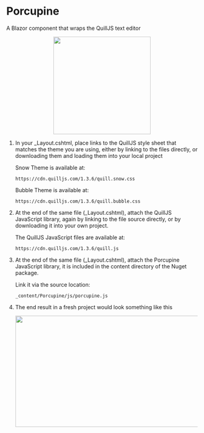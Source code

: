 # Porcupine
 A Blazor component that wraps the QuillJS text editor

 <p align="center">
	<img width="256" height="256" src="https://user-images.githubusercontent.com/9713177/217947860-3e629e3e-67c0-4478-9570-94948932bd1c.png" />
 </p>

<p>
<ol>
<li>
In your _Layout.cshtml, place links to the QuillJS style sheet that matches the theme you are using, either by linking to the files directly, or downloading them and loading them into your local project

Snow Theme is available at:

	https://cdn.quilljs.com/1.3.6/quill.snow.css
	
Bubble Theme is available at:

	https://cdn.quilljs.com/1.3.6/quill.bubble.css
</li>
<li>
At the end of the same file (_Layout.cshtml), attach the QuillJS JavaScript library, again by linking to the file source directly, or by downloading it into your own project.
	
The QuillJS JavaScript files are available at:
	
	https://cdn.quilljs.com/1.3.6/quill.js
	
</li>
<li>
At the end of the same file (_Layout.cshtml), attach the Porcupine JavaScript library, it is included in the content directory of the Nuget package.

Link it via the source location:

	_content/Porcupine/js/porcupine.js
</li>
<li>
The end result in a fresh project would look something like this

 <p align="center">
	<img width="570" height="292" src="https://user-images.githubusercontent.com/9713177/217970965-679e0354-ba1b-4726-abc6-0beb00143d01.png" />
 </p>
</li>
</ol>
</p>
